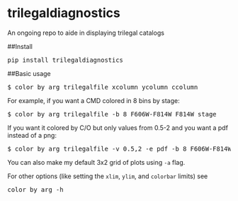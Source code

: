 # trilegaldiagnostics
An ongoing repo to aide in displaying trilegal catalogs

##Install

<pre>pip install trilegaldiagnostics</pre>

##Basic usage

<pre>$ color_by_arg trilegalfile xcolumn ycolumn ccolumn</pre>

For example, if you want a CMD colored in 8 bins by stage:

<pre>$ color_by_arg trilegalfile -b 8 F606W-F814W F814W stage</pre>

If you want it colored by C/O but only values from 0.5-2 and you want a pdf instead of a png:

<pre>$ color_by_arg trilegalfile -v 0.5,2 -e pdf -b 8 F606W-F814W F814W C/O</pre>

You can also make my default 3x2 grid of plots using <code>-a</code> flag.

For other options (like setting the <code>xlim</code>, <code>ylim</code>, and <code>colorbar</code> limits) see

<pre>color_by_arg -h</pre>
